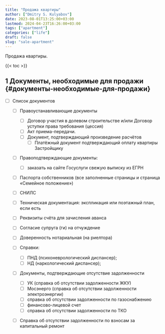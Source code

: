 ```yaml
---
title: "Продажа квартиры"
author: ["Dmitry S. Kulyabov"]
date: 2023-08-01T13:25:00+03:00
lastmod: 2024-04-23T16:26:00+03:00
tags: ["apartment"]
categories: ["life"]
draft: false
slug: "sale-apartment"
---
```


Продажа квартиры.

<!--more-->

{{< toc >}}


## <span class="section-num">1</span> Документы, необходимые для продажи {#документы-необходимые-для-продажи}

-   [ ] Список документов
    -   [ ] Правоустанавливающие документы
        -   [ ] Договор участия в долевом строительстве и/или Договор уступки права требования (цессия)
        -   [ ] Акт приема-передачи.
        -   [ ] Документ, подтверждающий произведение расчётов
            -   [ ] Платёжный документ подтверждающий оплату квартиры Застройщику

    -   [ ] Правоподтверждающие документы:
        -   [ ] заказать на сайте Госуслуги свежую выписку из ЕГРН

    -   [ ] Паспорта собственников (все заполненные страницы и страница «Семейное положение»)

    -   [ ] СНИЛС

    -   [ ] Техническая документация: экспликация или поэтажный план, если есть

    -   [ ] Реквизиты счёта для зачисления аванса

    -   [ ] Согласие супруга (ги) на отчуждение

    -   [ ] Доверенность нотариальная (на риелтора)

    -   [ ] Справки:
        -   [ ] ПНД (психоневрологический диспансер);
        -   [ ] НД (наркологический диспансер);

    -   [ ] Документы, подтверждающие отсутствие задолженности
        -   [ ] УК (справка об отсутствии задолженности ЖКУ)
        -   [ ] Мосэнерго (справка об отсутствии задолженности электроэнергии)
        -   [ ] справка об отсутствии задолженности по газоснабжению
        -   [ ] финансово-лицевой счет
        -   [ ] справка об отсутствии задолженности по ТКО

    -   [ ] Справка об отсутствии задолженности по взносам за капитальный ремонт

